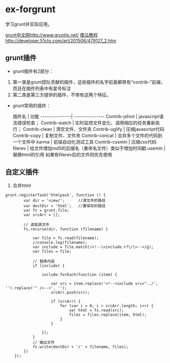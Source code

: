 # ex-forgrunt
学习grunt并实际应用。

[grunt中文网](http://www.gruntjs.net/)http://www.gruntjs.net/
[傻瓜教程](http://developer.51cto.com/art/201506/479127_2.htm)http://developer.51cto.com/art/201506/479127_2.htm

## grunt插件

* grunt插件有2部分：

1. 第一类是grunt团队贡献的插件，这些插件的名字前面都带有“contrib-”前缀，而且在插件列表中有星号标注
2. 第二类是第三方提供的插件，不带有这两个特征。


* grunt常用的插件：

  插件名       | 功能
---------------| ---------------
Contrib-jshint | javascript语法错误检查；
Contrib-watch  | 实时监控文件变化、调用相应的任务重新执行；
Contrib-clean  | 清空文件、文件夹
Contrib-uglify | 压缩javascript代码
Contrib-copy   | 复制文件、文件夹
Contrib-concat | 合并多个文件的代码到一个文件中
karma          | 前端自动化测试工具
Contrib-cssmin | 压缩css代码
filerev        | 给文件增加md5的后缀名（重命名文件）类似于增加时间戳
usemin         | 替换html的引用 如果有filerev后的文件则优先使用

## 自定义插件

1. 合并html
```
grunt.registerTask('htmlpack', function () {
        var dir = 'view/';      //源文件的路径
        var destDir = 'html';   //要保存的路径
        var fs = grunt.file;
        var srcArr = [];

        // 读取源文件
        fs.recurse(dir, function (filename) {

            var file = fs.read(filename);
            //console.log(filename);
            var include = file.match(/<!--\<include.+?\/\>-->/g);
            var files = file;

            // 替换内容
            if (include) {

                include.forEach(function (item) {

                    var src = item.replace('<!--<include src="../', '').replace('" />-->', '');
                    srcArr.push(src);

                    if (srcArr) {
                        for (var i = 0; i < srcArr.length; i++) {
                            var html = fs.read(src);
                            files = files.replace(item, html);
                        }
                    }

                });
            }
            // 输出文件
            fs.write(destDir + '/' + filename, files);
        })
    });
```
##
